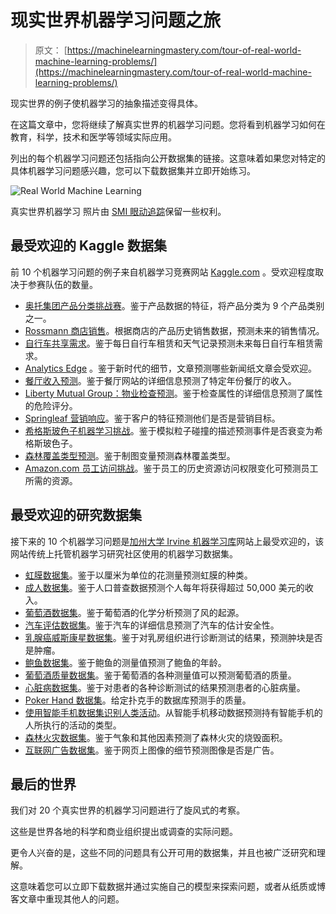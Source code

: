 # 现实世界机器学习问题之旅

> 原文： [https://machinelearningmastery.com/tour-of-real-world-machine-learning-problems/](https://machinelearningmastery.com/tour-of-real-world-machine-learning-problems/)

现实世界的例子使机器学习的抽象描述变得具体。

在这篇文章中，您将继续了解真实世界的机器学习问题。您将看到机器学习如何在教育，科学，技术和医学等领域实际应用。

列出的每个机器学习问题还包括指向公开数据集的链接。这意味着如果您对特定的具体机器学习问题感兴趣，您可以下载数据集并立即开始练习。

![Real World Machine Learning](img/c0bb9b5be856b133acbcbd5fe237dc64.jpg)

真实世界机器学习
照片由 [SMI 眼动追踪](https://www.flickr.com/photos/smieyetracking/5546677366/)保留一些权利。

## 最受欢迎的 Kaggle 数据集

前 10 个机器学习问题的例子来自机器学习竞赛网站 [Kaggle.com](https://www.kaggle.com/) 。受欢迎程度取决于参赛队伍的数量。

*   [奥托集团产品分类挑战赛](https://www.kaggle.com/c/otto-group-product-classification-challenge)。鉴于产品数据的特征，将产品分类为 9 个产品类别之一。
*   [Rossmann 商店销售](https://www.kaggle.com/c/rossmann-store-sales)。根据商店的产品历史销售数据，预测未来的销售情况。
*   [自行车共享需求](https://www.kaggle.com/c/bike-sharing-demand)。鉴于每日自行车租赁和天气记录预测未来每日自行车租赁需求。
*   [Analytics Edge](https://www.kaggle.com/c/15-071x-the-analytics-edge-competition-spring-2015) 。鉴于新时代的细节，文章预测哪些新闻纸文章会受欢迎。
*   [餐厅收入预测](https://www.kaggle.com/c/restaurant-revenue-prediction)。鉴于餐厅网站的详细信息预测了特定年份餐厅的收入。
*   [Liberty Mutual Group：物业检查预测](https://www.kaggle.com/c/liberty-mutual-group-property-inspection-prediction)。鉴于检查属性的详细信息预测了属性的危险评分。
*   [Springleaf 营销响应](https://www.kaggle.com/c/springleaf-marketing-response)。鉴于客户的特征预测他们是否是营销目标。
*   [希格斯玻色子机器学习挑战](https://www.kaggle.com/c/higgs-boson)。鉴于模拟粒子碰撞的描述预测事件是否衰变为希格斯玻色子。
*   [森林覆盖类型预测](https://www.kaggle.com/c/forest-cover-type-prediction)。鉴于制图变量预测森林覆盖类型。
*   [Amazon.com 员工访问挑战](https://www.kaggle.com/c/amazon-employee-access-challenge)。鉴于员工的历史资源访问权限变化可预测员工所需的资源。

## 最受欢迎的研究数据集

接下来的 10 个机器学习问题是[加州大学 Irvine 机器学习库](http://archive.ics.uci.edu/ml/)网站上最受欢迎的，该网站传统上托管机器学习研究社区使用的机器学习数据集。

*   [虹膜数据集](http://archive.ics.uci.edu/ml/datasets/Iris)。鉴于以厘米为单位的花测量预测虹膜的种类。
*   [成人数据集](http://archive.ics.uci.edu/ml/datasets/Adult)。鉴于人口普查数据预测个人每年将获得超过 50,000 美元的收入。
*   [葡萄酒数据集](http://archive.ics.uci.edu/ml/datasets/Wine)。鉴于葡萄酒的化学分析预测了风的起源。
*   [汽车评估数据集](http://archive.ics.uci.edu/ml/datasets/Car+Evaluation)。鉴于汽车的详细信息预测了汽车的估计安全性。
*   [乳腺癌威斯康星数据集](http://archive.ics.uci.edu/ml/datasets/Breast+Cancer+Wisconsin+%28Diagnostic%29)。鉴于对乳房组织进行诊断测试的结果，预测肿块是否是肿瘤。
*   [鲍鱼数据集](http://archive.ics.uci.edu/ml/datasets/Abalone)。鉴于鲍鱼的测量值预测了鲍鱼的年龄。
*   [葡萄酒质量数据集](http://archive.ics.uci.edu/ml/datasets/Wine+Quality)。鉴于葡萄酒的各种测量值可以预测葡萄酒的质量。
*   [心脏病数据集](http://archive.ics.uci.edu/ml/datasets/Heart+Disease)。鉴于对患者的各种诊断测试的结果预测患者的心脏病量。
*   [Poker Hand 数据集](http://archive.ics.uci.edu/ml/datasets/Poker+Hand)。给定扑克手的数据库预测手的质量。
*   [使用智能手机数据集识别人类活动](http://archive.ics.uci.edu/ml/datasets/Human+Activity+Recognition+Using+Smartphones)。从智能手机移动数据预测持有智能手机的人所执行的活动的类型。
*   [森林火灾数据集](http://archive.ics.uci.edu/ml/datasets/Forest+Fires)。鉴于气象和其他因素预测了森林火灾的烧毁面积。
*   [互联网广告数据集](http://archive.ics.uci.edu/ml/datasets/Internet+Advertisements)。鉴于网页上图像的细节预测图像是否是广告。

## 最后的世界

我们对 20 个真实世界的机器学习问题进行了旋风式的考察。

这些是世界各地的科学和商业组织提出或调查的实际问题。

更令人兴奋的是，这些不同的问题具有公开可用的数据集，并且也被广泛研究和理解。

这意味着您可以立即下载数据并通过实施自己的模型来探索问题，或者从纸质或博客文章中重现其他人的问题。
